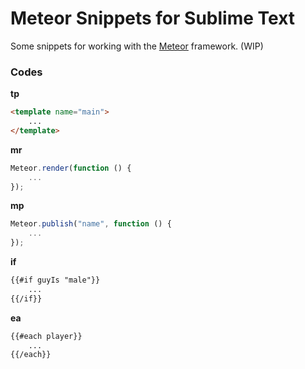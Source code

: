 # Meteor Snippets for Sublime Text

Some snippets for working with the [Meteor](http://meteor.com) framework. (WIP)

### Codes

__tp__
```html
<template name="main">
	...
</template>
```

__mr__
```javascript
Meteor.render(function () {
	...
});
```

__mp__
```javascript
Meteor.publish("name", function () {
	...
});
```

__if__
```html
{{#if guyIs "male"}}
	...
{{/if}}
```

__ea__
```html
{{#each player}}
	...
{{/each}}
```